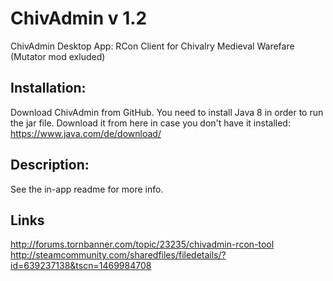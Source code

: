 # ChivAdmin v 1.2
ChivAdmin Desktop App: RCon Client for Chivalry Medieval Warefare (Mutator mod exluded)

## Installation:
Download ChivAdmin from GitHub.
You need to install Java 8 in order to run the jar file.
Download it from here in case you don't have it installed: 
https://www.java.com/de/download/

## Description:
See the in-app readme for more info.

## Links
http://forums.tornbanner.com/topic/23235/chivadmin-rcon-tool
http://steamcommunity.com/sharedfiles/filedetails/?id=639237138&tscn=1469984708
